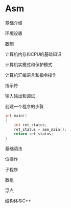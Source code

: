 # Asm

基础介绍

环境设置

数制

计算机内存和CPU的基础知识

计算机实模式和保护模式

计算机汇编语言和指令操作

指示符

输入输出和调试

创建一个程序的步骤

```c
int main()
{
	int ret_status;
	ret_status = asm_main();
	return ret_status;
}
```

基础语法

位操作

子程序

数组

浮点

结构体与C++